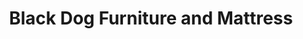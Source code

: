 ---
title: "Black Dog Furniture and Mattress"
url: /clinton-township/black-dog-furniture-and-mattress/
shop: furniture
---